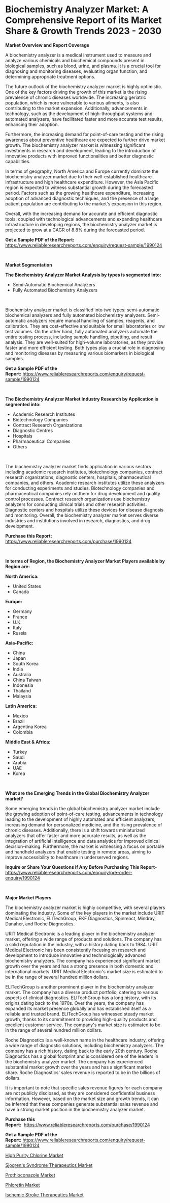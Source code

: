 <p><h1>Biochemistry Analyzer Market: A Comprehensive Report of its Market Share & Growth Trends 2023 - 2030</h1></p><p><strong>Market Overview and Report Coverage</strong></p>
<p><p>A biochemistry analyzer is a medical instrument used to measure and analyze various chemicals and biochemical compounds present in biological samples, such as blood, urine, and plasma. It is a crucial tool for diagnosing and monitoring diseases, evaluating organ function, and determining appropriate treatment options.</p><p>The future outlook of the biochemistry analyzer market is highly optimistic. One of the key factors driving the growth of this market is the rising prevalence of chronic diseases worldwide. The increasing geriatric population, which is more vulnerable to various ailments, is also contributing to the market expansion. Additionally, advancements in technology, such as the development of high-throughput systems and automated analyzers, have facilitated faster and more accurate test results, enhancing their adoption.</p><p>Furthermore, the increasing demand for point-of-care testing and the rising awareness about preventive healthcare are expected to further drive market growth. The biochemistry analyzer market is witnessing significant investments in research and development, leading to the introduction of innovative products with improved functionalities and better diagnostic capabilities.</p><p>In terms of geography, North America and Europe currently dominate the biochemistry analyzer market due to their well-established healthcare infrastructure and high healthcare expenditure. However, the Asia Pacific region is expected to witness substantial growth during the forecasted period. Factors such as the growing healthcare expenditure, increasing adoption of advanced diagnostic techniques, and the presence of a large patient population are contributing to the market's expansion in this region.</p><p>Overall, with the increasing demand for accurate and efficient diagnostic tools, coupled with technological advancements and expanding healthcare infrastructure in developing regions, the biochemistry analyzer market is projected to grow at a CAGR of 8.8% during the forecasted period.</p></p>
<p><strong>Get a Sample PDF of the Report:</strong> <a href="https://www.reliableresearchreports.com/enquiry/request-sample/1990124">https://www.reliableresearchreports.com/enquiry/request-sample/1990124</a></p>
<p>&nbsp;</p>
<p><strong>Market Segmentation</strong></p>
<p><strong>The Biochemistry Analyzer Market Analysis by types is segmented into:</strong></p>
<p><ul><li>Semi-Automatic Biochemical Analyzers</li><li>Fully Automated Biochemistry Analyzers</li></ul></p>
<p>&nbsp;</p>
<p><p>Biochemistry analyzer market is classified into two types: semi-automatic biochemical analyzers and fully automated biochemistry analyzers. Semi-automatic analyzers require manual handling of samples, reagents, and calibration. They are cost-effective and suitable for small laboratories or low test volumes. On the other hand, fully automated analyzers automate the entire testing process, including sample handling, pipetting, and result analysis. They are well-suited for high-volume laboratories, as they provide faster and more efficient testing. Both types play a crucial role in diagnosing and monitoring diseases by measuring various biomarkers in biological samples.</p></p>
<p><strong>Get a Sample PDF of the Report:</strong>&nbsp;<a href="https://www.reliableresearchreports.com/enquiry/request-sample/1990124">https://www.reliableresearchreports.com/enquiry/request-sample/1990124</a></p>
<p>&nbsp;</p>
<p><strong>The Biochemistry Analyzer Market Industry Research by Application is segmented into:</strong></p>
<p><ul><li>Academic Research Institutes</li><li>Biotechnology Companies</li><li>Contract Research Organizations</li><li>Diagnostic Centres</li><li>Hospitals</li><li>Pharmaceutical Companies</li><li>Others</li></ul></p>
<p>&nbsp;</p>
<p><p>The biochemistry analyzer market finds application in various sectors including academic research institutes, biotechnology companies, contract research organizations, diagnostic centers, hospitals, pharmaceutical companies, and others. Academic research institutes utilize these analyzers for conducting experiments and studies. Biotechnology companies and pharmaceutical companies rely on them for drug development and quality control processes. Contract research organizations use biochemistry analyzers for conducting clinical trials and other research activities. Diagnostic centers and hospitals utilize these devices for disease diagnosis and monitoring. Overall, the biochemistry analyzer market serves diverse industries and institutions involved in research, diagnostics, and drug development.</p></p>
<p><strong>Purchase this Report:</strong>&nbsp; <a href="https://www.reliableresearchreports.com/purchase/1990124">https://www.reliableresearchreports.com/purchase/1990124</a></p>
<p>&nbsp;</p>
<p><strong>In terms of Region, the Biochemistry Analyzer Market Players available by Region are:</strong></p>
<p>
    <p> <strong> North America: </strong>
        <ul>
            <li>United States</li>
            <li>Canada</li>
        </ul>
        </p> 
    <p> <strong> Europe: </strong>
        <ul>
            <li>Germany</li>
            <li>France</li>
            <li>U.K.</li>
            <li>Italy</li>
            <li>Russia</li>
        </ul>
        </p> 
    <p> <strong> Asia-Pacific: </strong>
        <ul>
            <li>China</li>
            <li>Japan</li>
            <li>South Korea</li>
            <li>India</li>
            <li>Australia</li>
            <li>China Taiwan</li>
            <li>Indonesia</li>
            <li>Thailand</li>
            <li>Malaysia</li>
        </ul>
        </p> 
    <p> <strong> Latin America: </strong>
        <ul>
            <li>Mexico</li>
            <li>Brazil</li>
            <li>Argentina Korea</li>
            <li>Colombia</li>
        </ul>
        </p> 
    <p> <strong> Middle East & Africa: </strong>
        <ul>
            <li>Turkey</li>
            <li>Saudi</li>
            <li>Arabia</li>
            <li>UAE</li>
            <li>Korea</li>
        </ul>
    </p>
    </p>
<p>&nbsp;</p>
<p><strong>What are the Emerging Trends in the Global Biochemistry Analyzer market?</strong></p>
<p><p>Some emerging trends in the global biochemistry analyzer market include the growing adoption of point-of-care testing, advancements in technology leading to the development of highly automated and efficient analyzers, increasing demand for personalized medicine, and the rising prevalence of chronic diseases. Additionally, there is a shift towards miniaturized analyzers that offer faster and more accurate results, as well as the integration of artificial intelligence and data analytics for improved clinical decision-making. Furthermore, the market is witnessing a focus on portable and handheld analyzers that enable testing in remote areas, aiming to improve accessibility to healthcare in underserved regions.</p></p>
<p><strong>Inquire or Share Your Questions If Any Before Purchasing This Report</strong>- <a href="https://www.reliableresearchreports.com/enquiry/pre-order-enquiry/1990124">https://www.reliableresearchreports.com/enquiry/pre-order-enquiry/1990124</a></p>
<p>&nbsp;</p>
<p><strong>Major Market Players</strong></p>
<p><p>The biochemistry analyzer market is highly competitive, with several players dominating the industry. Some of the key players in the market include URIT Medical Electronic, ELITechGroup, EKF Diagnostics, Spinreact, Mindray, Danaher, and Roche Diagnostics.</p><p>URIT Medical Electronic is a leading player in the biochemistry analyzer market, offering a wide range of products and solutions. The company has a solid reputation in the industry, with a history dating back to 1984. URIT Medical Electronic has been consistently focusing on research and development to introduce innovative and technologically advanced biochemistry analyzers. The company has experienced significant market growth over the years and has a strong presence in both domestic and international markets. URIT Medical Electronic's market size is estimated to be in the range of several hundred million dollars.</p><p>ELITechGroup is another prominent player in the biochemistry analyzer market. The company has a diverse product portfolio, catering to various aspects of clinical diagnostics. ELITechGroup has a long history, with its origins dating back to the 1970s. Over the years, the company has expanded its market presence globally and has established itself as a reliable and trusted brand. ELITechGroup has witnessed steady market growth, thanks to its commitment to providing high-quality products and excellent customer service. The company's market size is estimated to be in the range of several hundred million dollars.</p><p>Roche Diagnostics is a well-known name in the healthcare industry, offering a wide range of diagnostic solutions, including biochemistry analyzers. The company has a rich history, dating back to the early 20th century. Roche Diagnostics has a global footprint and is considered one of the leaders in the biochemistry analyzer market. The company has experienced substantial market growth over the years and has a significant market share. Roche Diagnostics' sales revenue is reported to be in the billions of dollars.</p><p>It is important to note that specific sales revenue figures for each company are not publicly disclosed, as they are considered confidential business information. However, based on the market size and growth trends, it can be inferred that these companies generate substantial sales revenue and have a strong market position in the biochemistry analyzer market.</p></p>
<p><strong>Purchase this Report:</strong>&nbsp;&nbsp;<a href="https://www.reliableresearchreports.com/purchase/1990124">https://www.reliableresearchreports.com/purchase/1990124</a></p>
<p></p>
<p><strong>Get a Sample PDF of the Report:</strong>&nbsp;<a href="https://www.reliableresearchreports.com/enquiry/request-sample/1990124">https://www.reliableresearchreports.com/enquiry/request-sample/1990124</a></p>
<p><p><a href="https://www.linkedin.com/pulse/high-purity-chlorine-market-insights-players-forecast-yzdme/">High Purity Chlorine Market</a></p><p><a href="https://github.com/castoriffic/Market-Research-Report-List-1/blob/main/sjogrens-syndrome-therapeutics-market.md">Sjogren's Syndrome Therapeutics Market</a></p><p><a href="https://medium.com/@s40138378/prothioconazole-market-size-reveals-the-best-marketing-channels-in-global-industry-fc5a579e1b0a">Prothioconazole Market</a></p><p><a href="https://medium.com/@santosh99915121/phloretin-market-outlook-industry-overview-and-forecast-2023-to-2030-40b4e97f9720">Phloretin Market</a></p><p><a href="https://github.com/ashepherd82/Market-Research-Report-List-1/blob/main/ischemic-stroke-therapeutics-market.md">Ischemic Stroke Therapeutics Market</a></p></p>